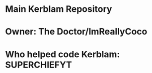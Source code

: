 # Main Kerblam Repository
# Owner: The Doctor/ImReallyCoco
# Who helped code Kerblam: SUPERCHIEFYT 
